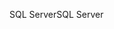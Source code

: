 <span data-ttu-id="b44ed-101">SQL Server</span><span class="sxs-lookup"><span data-stu-id="b44ed-101">SQL Server</span></span>